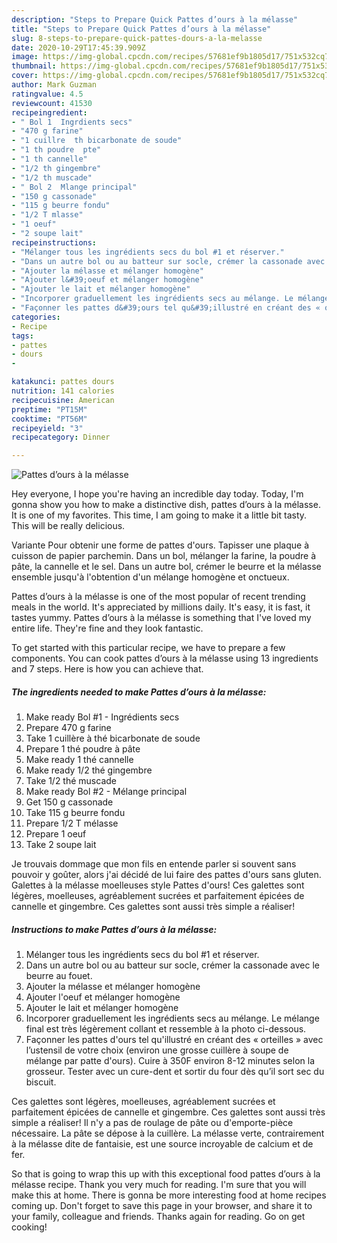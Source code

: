 ```yaml
---
description: "Steps to Prepare Quick Pattes d’ours à la mélasse"
title: "Steps to Prepare Quick Pattes d’ours à la mélasse"
slug: 8-steps-to-prepare-quick-pattes-dours-a-la-melasse
date: 2020-10-29T17:45:39.909Z
image: https://img-global.cpcdn.com/recipes/57681ef9b1805d17/751x532cq70/pattes-dours-a-la-melasse-photo-principale-de-la-recette.jpg
thumbnail: https://img-global.cpcdn.com/recipes/57681ef9b1805d17/751x532cq70/pattes-dours-a-la-melasse-photo-principale-de-la-recette.jpg
cover: https://img-global.cpcdn.com/recipes/57681ef9b1805d17/751x532cq70/pattes-dours-a-la-melasse-photo-principale-de-la-recette.jpg
author: Mark Guzman
ratingvalue: 4.5
reviewcount: 41530
recipeingredient:
- " Bol 1  Ingrdients secs"
- "470 g farine"
- "1 cuillre  th bicarbonate de soude"
- "1 th poudre  pte"
- "1 th cannelle"
- "1/2 th gingembre"
- "1/2 th muscade"
- " Bol 2  Mlange principal"
- "150 g cassonade"
- "115 g beurre fondu"
- "1/2 T mlasse"
- "1 oeuf"
- "2 soupe lait"
recipeinstructions:
- "Mélanger tous les ingrédients secs du bol #1 et réserver."
- "Dans un autre bol ou au batteur sur socle, crémer la cassonade avec le beurre au fouet."
- "Ajouter la mélasse et mélanger homogène"
- "Ajouter l&#39;oeuf et mélanger homogène"
- "Ajouter le lait et mélanger homogène"
- "Incorporer graduellement les ingrédients secs au mélange. Le mélange final est très légèrement collant et ressemble à la photo ci-dessous."
- "Façonner les pattes d&#39;ours tel qu&#39;illustré en créant des « orteilles » avec l’ustensil de votre choix (environ une grosse cuillère à soupe de mélange par patte d&#39;ours). Cuire à 350F environ 8-12 minutes selon la grosseur. Tester avec un cure-dent et sortir du four dès qu’il sort sec du biscuit."
categories:
- Recipe
tags:
- pattes
- dours
- 

katakunci: pattes dours  
nutrition: 141 calories
recipecuisine: American
preptime: "PT15M"
cooktime: "PT56M"
recipeyield: "3"
recipecategory: Dinner

---
```



![Pattes d’ours à la mélasse](https://img-global.cpcdn.com/recipes/57681ef9b1805d17/751x532cq70/pattes-dours-a-la-melasse-photo-principale-de-la-recette.jpg)

Hey everyone, I hope you're having an incredible day today. Today, I'm gonna show you how to make a distinctive dish, pattes d’ours à la mélasse. It is one of my favorites. This time, I am going to make it a little bit tasty. This will be really delicious.

Variante Pour obtenir une forme de pattes d&#39;ours. Tapisser une plaque à cuisson de papier parchemin. Dans un bol, mélanger la farine, la poudre à pâte, la cannelle et le sel. Dans un autre bol, crémer le beurre et la mélasse ensemble jusqu&#39;à l&#39;obtention d&#39;un mélange homogène et onctueux.

Pattes d’ours à la mélasse is one of the most popular of recent trending meals in the world. It's appreciated by millions daily. It's easy, it is fast, it tastes yummy. Pattes d’ours à la mélasse is something that I've loved my entire life. They're fine and they look fantastic.


To get started with this particular recipe, we have to prepare a few components. You can cook pattes d’ours à la mélasse using 13 ingredients and 7 steps. Here is how you can achieve that.

<!--inarticleads1-->

##### The ingredients needed to make Pattes d’ours à la mélasse:

1. Make ready  Bol #1 - Ingrédients secs
1. Prepare 470 g farine
1. Take 1 cuillère à thé bicarbonate de soude
1. Prepare 1 thé poudre à pâte
1. Make ready 1 thé cannelle
1. Make ready 1/2 thé gingembre
1. Take 1/2 thé muscade
1. Make ready  Bol #2 - Mélange principal
1. Get 150 g cassonade
1. Take 115 g beurre fondu
1. Prepare 1/2 T mélasse
1. Prepare 1 oeuf
1. Take 2 soupe lait


Je trouvais dommage que mon fils en entende parler si souvent sans pouvoir y goûter, alors j&#39;ai décidé de lui faire des pattes d&#39;ours sans gluten. Galettes à la mélasse moelleuses style Pattes d&#39;ours! Ces galettes sont légères, moelleuses, agréablement sucrées et parfaitement épicées de cannelle et gingembre. Ces galettes sont aussi très simple a réaliser! 

<!--inarticleads2-->

##### Instructions to make Pattes d’ours à la mélasse:

1. Mélanger tous les ingrédients secs du bol #1 et réserver.
1. Dans un autre bol ou au batteur sur socle, crémer la cassonade avec le beurre au fouet.
1. Ajouter la mélasse et mélanger homogène
1. Ajouter l&#39;oeuf et mélanger homogène
1. Ajouter le lait et mélanger homogène
1. Incorporer graduellement les ingrédients secs au mélange. Le mélange final est très légèrement collant et ressemble à la photo ci-dessous.
1. Façonner les pattes d&#39;ours tel qu&#39;illustré en créant des « orteilles » avec l’ustensil de votre choix (environ une grosse cuillère à soupe de mélange par patte d&#39;ours). Cuire à 350F environ 8-12 minutes selon la grosseur. Tester avec un cure-dent et sortir du four dès qu’il sort sec du biscuit.


Ces galettes sont légères, moelleuses, agréablement sucrées et parfaitement épicées de cannelle et gingembre. Ces galettes sont aussi très simple a réaliser! Il n&#39;y a pas de roulage de pâte ou d&#39;emporte-pièce nécessaire. La pâte se dépose à la cuillère. La mélasse verte, contrairement à la mélasse dite de fantaisie, est une source incroyable de calcium et de fer. 

So that is going to wrap this up with this exceptional food pattes d’ours à la mélasse recipe. Thank you very much for reading. I'm sure that you will make this at home. There is gonna be more interesting food at home recipes coming up. Don't forget to save this page in your browser, and share it to your family, colleague and friends. Thanks again for reading. Go on get cooking!

